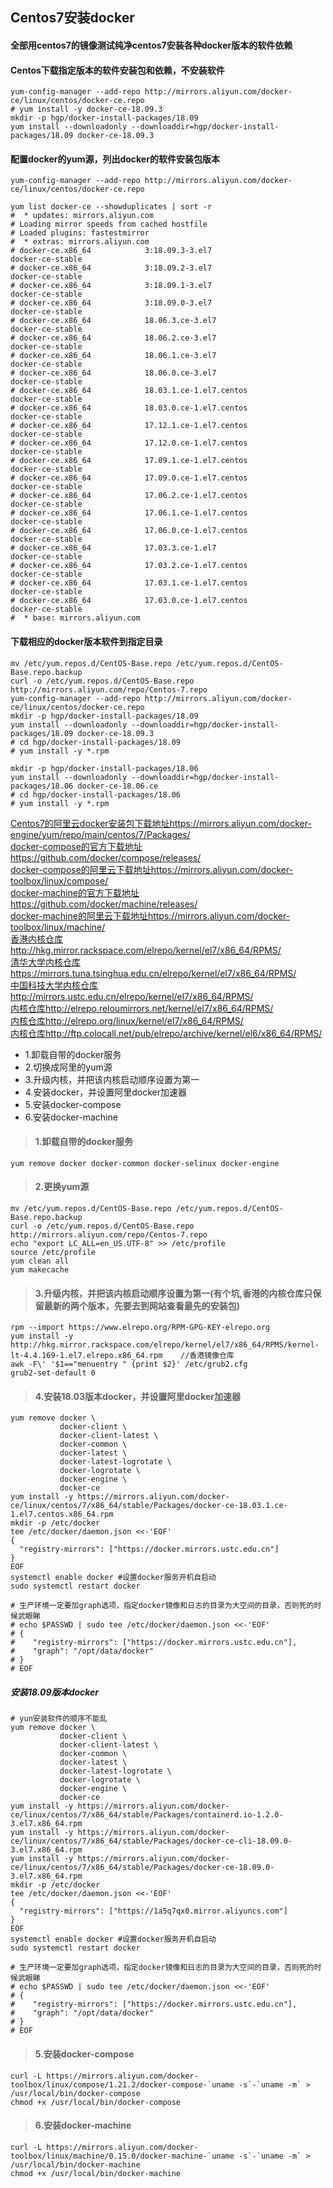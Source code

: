 ## Centos7安装docker

#### 全部用centos7的镜像测试纯净centos7安装各种docker版本的软件依赖

#### Centos下载指定版本的软件安装包和依赖，不安装软件
```
yum-config-manager --add-repo http://mirrors.aliyun.com/docker-ce/linux/centos/docker-ce.repo
# yum install -y docker-ce-18.09.3
mkdir -p hgp/docker-install-packages/18.09
yum install --downloadonly --downloaddir=hgp/docker-install-packages/18.09 docker-ce-18.09.3
```

#### 配置docker的yum源，列出docker的软件安装包版本
```
yum-config-manager --add-repo http://mirrors.aliyun.com/docker-ce/linux/centos/docker-ce.repo

yum list docker-ce --showduplicates | sort -r
#  * updates: mirrors.aliyun.com
# Loading mirror speeds from cached hostfile
# Loaded plugins: fastestmirror
#  * extras: mirrors.aliyun.com
# docker-ce.x86_64            3:18.09.3-3.el7                     docker-ce-stable
# docker-ce.x86_64            3:18.09.2-3.el7                     docker-ce-stable
# docker-ce.x86_64            3:18.09.1-3.el7                     docker-ce-stable
# docker-ce.x86_64            3:18.09.0-3.el7                     docker-ce-stable
# docker-ce.x86_64            18.06.3.ce-3.el7                    docker-ce-stable
# docker-ce.x86_64            18.06.2.ce-3.el7                    docker-ce-stable
# docker-ce.x86_64            18.06.1.ce-3.el7                    docker-ce-stable
# docker-ce.x86_64            18.06.0.ce-3.el7                    docker-ce-stable
# docker-ce.x86_64            18.03.1.ce-1.el7.centos             docker-ce-stable
# docker-ce.x86_64            18.03.0.ce-1.el7.centos             docker-ce-stable
# docker-ce.x86_64            17.12.1.ce-1.el7.centos             docker-ce-stable
# docker-ce.x86_64            17.12.0.ce-1.el7.centos             docker-ce-stable
# docker-ce.x86_64            17.09.1.ce-1.el7.centos             docker-ce-stable
# docker-ce.x86_64            17.09.0.ce-1.el7.centos             docker-ce-stable
# docker-ce.x86_64            17.06.2.ce-1.el7.centos             docker-ce-stable
# docker-ce.x86_64            17.06.1.ce-1.el7.centos             docker-ce-stable
# docker-ce.x86_64            17.06.0.ce-1.el7.centos             docker-ce-stable
# docker-ce.x86_64            17.03.3.ce-1.el7                    docker-ce-stable
# docker-ce.x86_64            17.03.2.ce-1.el7.centos             docker-ce-stable
# docker-ce.x86_64            17.03.1.ce-1.el7.centos             docker-ce-stable
# docker-ce.x86_64            17.03.0.ce-1.el7.centos             docker-ce-stable
#  * base: mirrors.aliyun.com
```
#### 下载相应的docker版本软件到指定目录
```
mv /etc/yum.repos.d/CentOS-Base.repo /etc/yum.repos.d/CentOS-Base.repo.backup
curl -o /etc/yum.repos.d/CentOS-Base.repo http://mirrors.aliyun.com/repo/Centos-7.repo
yum-config-manager --add-repo http://mirrors.aliyun.com/docker-ce/linux/centos/docker-ce.repo
mkdir -p hgp/docker-install-packages/18.09
yum install --downloadonly --downloaddir=hgp/docker-install-packages/18.09 docker-ce-18.09.3
# cd hgp/docker-install-packages/18.09
# yum install -y *.rpm

mkdir -p hgp/docker-install-packages/18.06
yum install --downloadonly --downloaddir=hgp/docker-install-packages/18.06 docker-ce-18.06.ce
# cd hgp/docker-install-packages/18.06
# yum install -y *.rpm
```

[Centos7的阿里云docker安装包下载地址https://mirrors.aliyun.com/docker-engine/yum/repo/main/centos/7/Packages/](https://mirrors.aliyun.com/docker-engine/yum/repo/main/centos/7/Packages/)  
[docker-compose的官方下载地址https://github.com/docker/compose/releases/](https://github.com/docker/compose/releases/)  
[docker-compose的阿里云下载地址https://mirrors.aliyun.com/docker-toolbox/linux/compose/](https://mirrors.aliyun.com/docker-toolbox/linux/compose/)  
[docker-machine的官方下载地址https://github.com/docker/machine/releases/](https://github.com/docker/machine/releases/)  
[docker-machine的阿里云下载地址https://mirrors.aliyun.com/docker-toolbox/linux/machine/](https://mirrors.aliyun.com/docker-toolbox/linux/machine/)  
[香港内核仓库http://hkg.mirror.rackspace.com/elrepo/kernel/el7/x86_64/RPMS/](http://hkg.mirror.rackspace.com/elrepo/kernel/el7/x86_64/RPMS/)  
[清华大学内核仓库https://mirrors.tuna.tsinghua.edu.cn/elrepo/kernel/el7/x86_64/RPMS/](https://mirrors.tuna.tsinghua.edu.cn/elrepo/kernel/el7/x86_64/RPMS/)  
[中国科技大学内核仓库http://mirrors.ustc.edu.cn/elrepo/kernel/el7/x86_64/RPMS/](http://mirrors.ustc.edu.cn/elrepo/kernel/el7/x86_64/RPMS/)  
[内核仓库http://elrepo.reloumirrors.net/kernel/el7/x86_64/RPMS/](http://elrepo.reloumirrors.net/kernel/el7/x86_64/RPMS/)  
[内核仓库http://elrepo.org/linux/kernel/el7/x86_64/RPMS/](http://elrepo.org/linux/kernel/el7/x86_64/RPMS/)  
[内核仓库http://ftp.colocall.net/pub/elrepo/archive/kernel/el6/x86_64/RPMS/](http://ftp.colocall.net/pub/elrepo/archive/kernel/el6/x86_64/RPMS/)  

* 1.卸载自带的docker服务
* 2.切换成阿里的yum源
* 3.升级内核，并把该内核启动顺序设置为第一
* 4.安装docker，并设置阿里docker加速器
* 5.安装docker-compose
* 6.安装docker-machine

> #### 1.卸载自带的docker服务

```
yum remove docker docker-common docker-selinux docker-engine
```

> #### 2.更换yum源

```
mv /etc/yum.repos.d/CentOS-Base.repo /etc/yum.repos.d/CentOS-Base.repo.backup
curl -o /etc/yum.repos.d/CentOS-Base.repo http://mirrors.aliyun.com/repo/Centos-7.repo
echo "export LC_ALL=en_US.UTF-8" >> /etc/profile
source /etc/profile
yum clean all
yum makecache
```

> #### 3.升级内核，并把该内核启动顺序设置为第一(有个坑,香港的内核仓库只保留最新的两个版本，先要去到网站查看最先的安装包)

```
rpm --import https://www.elrepo.org/RPM-GPG-KEY-elrepo.org
yum install -y http://hkg.mirror.rackspace.com/elrepo/kernel/el7/x86_64/RPMS/kernel-lt-4.4.169-1.el7.elrepo.x86_64.rpm    //香港镜像仓库
awk -F\' '$1=="menuentry " {print $2}' /etc/grub2.cfg
grub2-set-default 0
```

> #### 4.安装18.03版本docker，并设置阿里docker加速器
```
yum remove docker \
           docker-client \
           docker-client-latest \
           docker-common \
           docker-latest \
           docker-latest-logrotate \
           docker-logrotate \
           docker-engine \
           docker-ce
yum install -y https://mirrors.aliyun.com/docker-ce/linux/centos/7/x86_64/stable/Packages/docker-ce-18.03.1.ce-1.el7.centos.x86_64.rpm
mkdir -p /etc/docker
tee /etc/docker/daemon.json <<-'EOF'
{
  "registry-mirrors": ["https://docker.mirrors.ustc.edu.cn"]
}
EOF
systemctl enable docker #设置docker服务开机自启动
sudo systemctl restart docker

# 生产环境一定要加graph选项，指定docker镜像和日志的目录为大空间的目录，否则死的时候武眼睇
# echo $PASSWD | sudo tee /etc/docker/daemon.json <<-'EOF'
# {
#    "registry-mirrors": ["https://docker.mirrors.ustc.edu.cn"],
#    "graph": "/opt/data/docker"
# }
# EOF
```

##### 安装18.09版本docker
```
# yun安装软件的顺序不能乱
yum remove docker \
           docker-client \
           docker-client-latest \
           docker-common \
           docker-latest \
           docker-latest-logrotate \
           docker-logrotate \
           docker-engine \
           docker-ce
yum install -y https://mirrors.aliyun.com/docker-ce/linux/centos/7/x86_64/stable/Packages/containerd.io-1.2.0-3.el7.x86_64.rpm
yum install -y https://mirrors.aliyun.com/docker-ce/linux/centos/7/x86_64/stable/Packages/docker-ce-cli-18.09.0-3.el7.x86_64.rpm 
yum install -y https://mirrors.aliyun.com/docker-ce/linux/centos/7/x86_64/stable/Packages/docker-ce-18.09.0-3.el7.x86_64.rpm 
mkdir -p /etc/docker
tee /etc/docker/daemon.json <<-'EOF'
{
  "registry-mirrors": ["https://1a5q7qx0.mirror.aliyuncs.com"]
}
EOF
systemctl enable docker #设置docker服务开机自启动
sudo systemctl restart docker

# 生产环境一定要加graph选项，指定docker镜像和日志的目录为大空间的目录，否则死的时候武眼睇
# echo $PASSWD | sudo tee /etc/docker/daemon.json <<-'EOF'
# {
#    "registry-mirrors": ["https://docker.mirrors.ustc.edu.cn"],
#    "graph": "/opt/data/docker"
# }
# EOF
```

> #### 5.安装docker-compose
```
curl -L https://mirrors.aliyun.com/docker-toolbox/linux/compose/1.21.2/docker-compose-`uname -s`-`uname -m` > /usr/local/bin/docker-compose
chmod +x /usr/local/bin/docker-compose
```

> #### 6.安装docker-machine
```
curl -L https://mirrors.aliyun.com/docker-toolbox/linux/machine/0.15.0/docker-machine-`uname -s`-`uname -m` > /usr/local/bin/docker-machine
chmod +x /usr/local/bin/docker-machine
```
